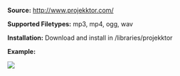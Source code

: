 **Source:** <http://www.projekktor.com/>

**Supported Filetypes:** mp3, mp4, ogg, wav

**Installation:** Download and install in /libraries/projekktor

**Example:**

![](https://www.drupal.org/files/example_projekktor.jpg)
